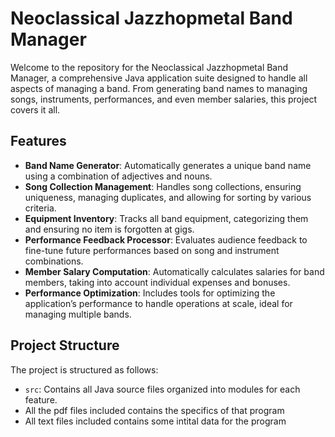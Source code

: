 # Neoclassical Jazzhopmetal Band Manager

Welcome to the repository for the Neoclassical Jazzhopmetal Band Manager, a comprehensive Java application suite designed to handle all aspects of managing a band. From generating band names to managing songs, instruments, performances, and even member salaries, this project covers it all.

## Features

- **Band Name Generator**: Automatically generates a unique band name using a combination of adjectives and nouns.
- **Song Collection Management**: Handles song collections, ensuring uniqueness, managing duplicates, and allowing for sorting by various criteria.
- **Equipment Inventory**: Tracks all band equipment, categorizing them and ensuring no item is forgotten at gigs.
- **Performance Feedback Processor**: Evaluates audience feedback to fine-tune future performances based on song and instrument combinations.
- **Member Salary Computation**: Automatically calculates salaries for band members, taking into account individual expenses and bonuses.
- **Performance Optimization**: Includes tools for optimizing the application’s performance to handle operations at scale, ideal for managing multiple bands.

## Project Structure

The project is structured as follows:

- `src`: Contains all Java source files organized into modules for each feature.
- All the pdf files included contains the specifics of that program
- All text files included contains some intital data for the program
